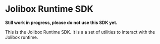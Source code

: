 # Jolibox Runtime SDK 

**Still work in progress, please do not use this SDK yet.**

This is the Jolibox Runtime SDK. It is a a set of utilities to interact with the Jolibox runtime.
